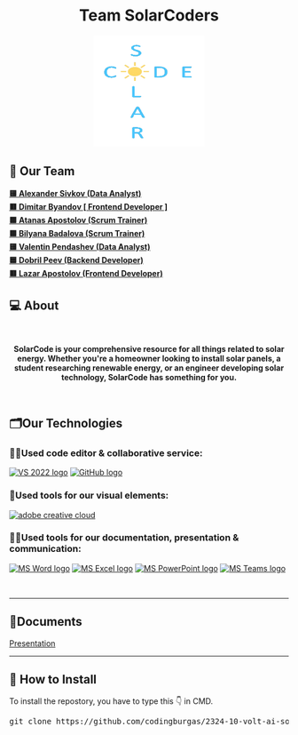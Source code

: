 <h1 align="center">Team SolarCoders</h1>

<p align="center">
    <img src="logo.png" alt="logo" height="200" width="200">
</p>

## 🧒 Our Team

<b>

<a href="https://github.com/ATSivkov21"> 🟨 Alexander Sivkov (Data Analyst) </a><br>
<a href=“https://github.com/DKByandov21”> 🟥 Dimitar Byandov [ Frontend Developer ] </a><br>
<a href="https://github.com/ATApostolov21"> 🟩 Atanas Apostolov (Scrum Trainer)</a> <br>
<a href="https://github.com/BSBadalova21"> 🟩 Bilyana Badalova (Scrum Trainer) </a><br>
<a href="https://github.com/VBPendashev21"> 🟨 Valentin Pendashev (Data Analyst)</a> <br>
<a href="https://github.com/DDPeev21"> 🟦 Dobril Peev (Backend Developer) </a><br>
<a href="https://github.com/LPApostolov21"> 🟥 Lazar Apostolov (Frontend Developer)</a> <br>


</b>

## 💻 About
<br>
<b><p align="center">SolarCode is your comprehensive resource for all things related to solar energy. Whether you're a homeowner looking to install solar panels, a student researching renewable energy, or an engineer developing solar technology, SolarCode has something for you.
</p></b>
<br>

## 🗂️Our Technologies

### 👨‍💻Used code editor & collaborative service:
<p align="left">
    <a href="https://visualstudio.microsoft.com/vs/"><img src="https://sparkcdnwus2.azureedge.net/sparkimageassets/XP8CDJNZKFM06W-0c5249f8-b473-4f41-aea6-45b4bfb64a9a" alt="VS 2022 logo" width=48px /></a>
    <a href="https://github.com/"><img src="https://img.icons8.com/nolan/344/github.png" alt="GitHub logo" width=52px /></a>
</p>

### 🔨Used tools for our visual elements:

<p align="left">
    <a href="https://www.adobe.com/creativecloud.html"><img src="https://www.adobe.com/content/dam/shared/images/product-icons/svg/creative-cloud.svg" alt="adobe creative cloud" width=48px /></a>
</p>

### 🔨📄Used tools for our documentation, presentation & communication:

<p align="left">
    <a href="https://www.microsoft.com/en-ww/microsoft-365/word"><img src="https://img.icons8.com/color/344/ms-word.png" alt="MS Word logo" width=48px /></a>
    <a href="https://www.microsoft.com/en-ww/microsoft-365/excel"><img src="https://img.icons8.com/color/344/ms-excel.png" alt="MS Excel logo" width=48px /></a>
    <a href="https://www.microsoft.com/en-ww/microsoft-365/powerpoint"><img src="https://img.icons8.com/color/344/ms-powerpoint.png" alt="MS PowerPoint logo" width=48px /></a>
    <a href="https://www.microsoft.com/en/microsoft-teams/group-chat-software"><img src="https://img.icons8.com/color/344/microsoft-teams.png" alt = "MS Teams logo" width=46px /></a>
</p>


<br>
<hr>

## 📄Documents

<a href="https://github.com/codingburgas/2324-10-volt-ai-solarcode/volt/docs/Presentation.pptx">Presentation </a>


<hr>

## 📩 How to Install

<p>To install the repostory, you have to type this 👇 in CMD.
<pre>git clone https://github.com/codingburgas/2324-10-volt-ai-solarcode.git</pre>